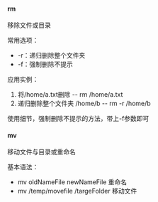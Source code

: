 #### rm

移除文件或目录

常用选项：

-   -r：递归删除整个文件夹
-   -f：强制删除不提示

应用实例：

1.  将/home/a.txt删除 -- rm /home/a.txt
2.  递归删除整个文件夹 /home/b -- rm -r /home/b

使用细节，强制删除不提示的方法，带上-f参数即可

#### mv

移动文件与目录或重命名

基本语法：

-   mv oldNameFile newNameFile 重命名
-   mv /temp/movefile /targeFolder 移动文件

